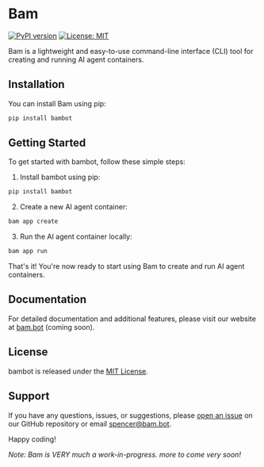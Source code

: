 # Bam

[![PyPI version](https://badge.fury.io/py/bambot.svg)](https://badge.fury.io/py/bambot)
[![License: MIT](https://img.shields.io/badge/License-MIT-yellow.svg)](https://opensource.org/licenses/MIT)

Bam is a lightweight and easy-to-use command-line interface (CLI) tool for creating and running AI agent containers.

## Installation

You can install Bam using pip:

```bash
pip install bambot
```
## Getting Started

To get started with bambot, follow these simple steps:

1. Install bambot using pip:
```bash
pip install bambot
```
2. Create a new AI agent container:
```bash
bam app create
```
3. Run the AI agent container locally:
```bash
bam app run
```

That's it! You're now ready to start using Bam to create and run AI agent containers.

## Documentation

For detailed documentation and additional features, please visit our website at [bam.bot](https://bam.bot) (coming soon).

## License

bambot is released under the [MIT License](LICENSE).

## Support

If you have any questions, issues, or suggestions, please [open an issue](https://github.com/Bam-Corp/bambot/issues) on our GitHub repository or email spencer@bam.bot.

Happy coding!

*Note: Bam is VERY much a work-in-progress. more to come very soon!*